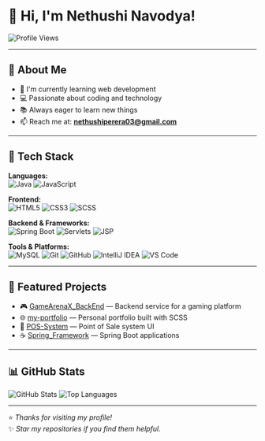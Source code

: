 # 👋 Hi, I'm Nethushi Navodya!

![Profile Views](https://komarev.com/ghpvc/?username=nethushinavodya&color=blue)

---

## 🚀 About Me
- 🌱 I'm currently learning web development  
- 💻 Passionate about coding and technology  
- 📚 Always eager to learn new things  
- 📫 Reach me at: **nethushiperera03@gmail.com**

---

## 🧰 Tech Stack

**Languages:**  
![Java](https://img.shields.io/badge/Java-007396?style=flat&logo=java) ![JavaScript](https://img.shields.io/badge/-JavaScript-yellow?style=flat&logo=javascript)  

**Frontend:**  
![HTML5](https://img.shields.io/badge/-HTML5-orange?style=flat&logo=html5) ![CSS3](https://img.shields.io/badge/-CSS3-blue?style=flat&logo=css3) ![SCSS](https://img.shields.io/badge/-SCSS-cc6699?style=flat&logo=sass)  

**Backend & Frameworks:**  
![Spring Boot](https://img.shields.io/badge/Spring_Boot-6DB33F?style=flat&logo=spring-boot) ![Servlets](https://img.shields.io/badge/-Java_Servlets-orange) ![JSP](https://img.shields.io/badge/-JSP-red)  

**Tools & Platforms:**  
![MySQL](https://img.shields.io/badge/-MySQL-black?style=flat&logo=mysql) ![Git](https://img.shields.io/badge/-Git-orange?style=flat&logo=git) ![GitHub](https://img.shields.io/badge/-GitHub-181717?style=flat&logo=github) ![IntelliJ IDEA](https://img.shields.io/badge/IntelliJIDEA-000000?style=flat&logo=intellij-idea) ![VS Code](https://img.shields.io/badge/VS%20Code-007ACC?style=flat&logo=visual-studio-code)

---

## 📌 Featured Projects

- 🎮 [GameArenaX_BackEnd](https://github.com/nethushinavodya/GameArenaX_BackEnd) — Backend service for a gaming platform  
- 🌐 [my-portfolio](https://github.com/nethushinavodya/my-portfolio) — Personal portfolio built with SCSS  
- 🧾 [POS-System](https://github.com/nethushinavodya/POS-System) — Point of Sale system UI  
- ☕ [Spring_Framework](https://github.com/nethushinavodya/Spring_Framework) — Spring Boot applications

---

## 📊 GitHub Stats

![GitHub Stats](https://github-readme-stats.vercel.app/api?username=nethushinavodya&show_icons=true&theme=dark&count_private=true)  ![Top Languages](https://github-readme-stats.vercel.app/api/top-langs/?username=nethushinavodya&layout=compact&theme=dark)

---

⭐ *Thanks for visiting my profile!*  
✨ *Star my repositories if you find them helpful.*
